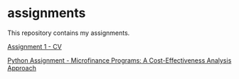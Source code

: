 # assignments
This repository contains my assignments.

[Assignment 1 - CV](https://github.com/PanagiotisAgapiou/assignments/blob/master/cv.md)




[Python Assignment - Microfinance Programs: A Cost-Effectiveness Analysis Approach](https://github.com/PanagiotisAgapiou/assignments/blob/master/Python%20Assignment/MicrocreditPrograms_Cost-EffectivenessAnalysis.ipynb)
